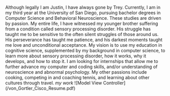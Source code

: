 Although legally I am Justin, I have always gone by Trey. Currently, I am in my third year at the University of San Diego, pursuing bachelor degrees in Computer Science and Behavioral Neuroscience. These studies are driven by passion. My entire life, I have witnessed my younger brother suffering from a condition called sensory processing disorder. His struggle has taught me to be sensitive to the often silent struggles of those around us. His perseverance has taught me patience, and his darkest moments taught me love and unconditional acceptance. My vision is to use my education in cognitive science, supplemented by my background in computer science, to learn more about sensory processing disorder, how it works, why it develops, and how to stop it. I am looking for internships that allow me to further advance my computer and coding skills, and/or understanding of neuroscience and abnormal psychology. My other passions include cooking, competing in and coaching tennis, and learning about other cultures through travel. 
*my work*
![Model View Controller] (/von_Gortler_Cisco_Resume.pdf)


